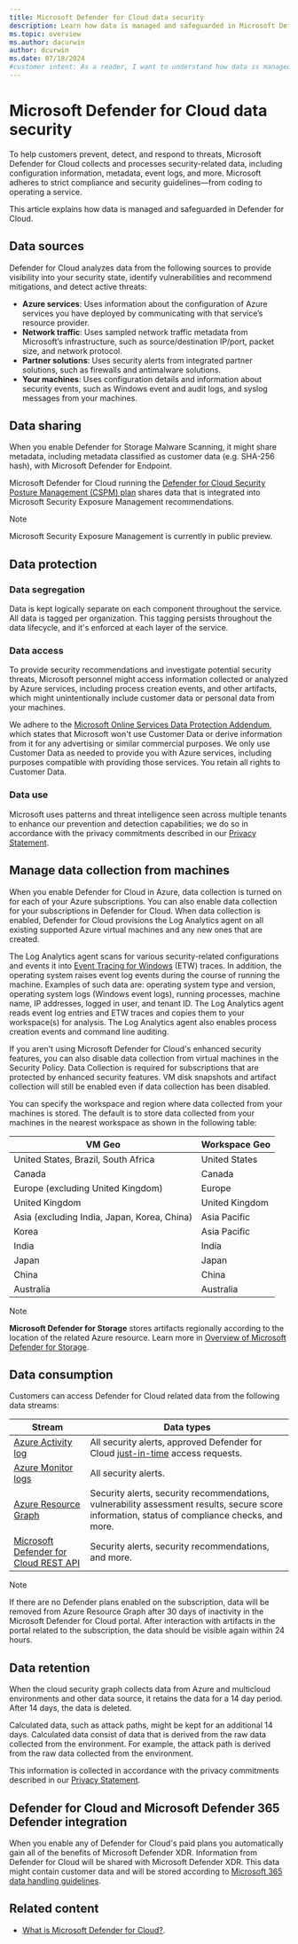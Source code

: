 ```yaml
---
title: Microsoft Defender for Cloud data security
description: Learn how data is managed and safeguarded in Microsoft Defender for Cloud to ensure the security of your data.
ms.topic: overview
ms.author: dacurwin
author: dcurwin
ms.date: 07/18/2024
#customer intent: As a reader, I want to understand how data is managed and safeguarded in Microsoft Defender for Cloud so that I can ensure the security of my data.
---
```


# Microsoft Defender for Cloud data security

To help customers prevent, detect, and respond to threats, Microsoft Defender for Cloud collects and processes security-related data, including configuration information, metadata, event logs, and more. Microsoft adheres to strict compliance and security guidelines—from coding to operating a service.

This article explains how data is managed and safeguarded in Defender for Cloud.

## Data sources

Defender for Cloud analyzes data from the following sources to provide visibility into your security state, identify vulnerabilities and recommend mitigations, and detect active threats:

- **Azure services**: Uses information about the configuration of Azure services you have deployed by communicating with that service’s resource provider.
- **Network traffic**: Uses sampled network traffic metadata from Microsoft’s infrastructure, such as source/destination IP/port, packet size, and network protocol.
- **Partner solutions**: Uses security alerts from integrated partner solutions, such as firewalls and antimalware solutions.
- **Your machines**: Uses configuration details and information about security events, such as Windows event and audit logs, and syslog messages from your machines.

## Data sharing

When you enable Defender for Storage Malware Scanning, it might share metadata, including metadata classified as customer data (e.g. SHA-256 hash), with Microsoft Defender for Endpoint.

Microsoft Defender for Cloud running the [Defender for Cloud Security Posture Management (CSPM) plan](/azure/defender-for-cloud/concept-cloud-security-posture-management)
shares data that is integrated into Microsoft Security Exposure Management recommendations.

> [!NOTE]
> Microsoft Security Exposure Management is currently in public preview.

## Data protection

### Data segregation

Data is kept logically separate on each component throughout the service. All data is tagged per organization. This tagging persists throughout the data lifecycle, and it's enforced at each layer of the service.

### Data access

To provide security recommendations and investigate potential security threats, Microsoft personnel might access information collected or analyzed by Azure services, including process creation events, and other artifacts, which might unintentionally include customer data or personal data from your machines.

We adhere to the [Microsoft Online Services Data Protection Addendum](https://www.microsoftvolumelicensing.com/Downloader.aspx?DocumentId=17880), which states that Microsoft won't use Customer Data or derive information from it for any advertising or similar commercial purposes. We only use Customer Data as needed to provide you with Azure services, including purposes compatible with providing those services. You retain all rights to Customer Data.

### Data use

Microsoft uses patterns and threat intelligence seen across multiple tenants to enhance our prevention and detection capabilities; we do so in accordance with the privacy commitments described in our [Privacy Statement](https://privacy.microsoft.com/privacystatement).

## Manage data collection from machines

When you enable Defender for Cloud in Azure, data collection is turned on for each of your Azure subscriptions. You can also enable data collection for your subscriptions in Defender for Cloud. When data collection is enabled, Defender for Cloud provisions the Log Analytics agent on all existing supported Azure virtual machines and any new ones that are created.

The Log Analytics agent scans for various security-related configurations and events it into [Event Tracing for Windows](/windows/win32/etw/event-tracing-portal) (ETW) traces. In addition, the operating system raises event log events during the course of running the machine. Examples of such data are: operating system type and version, operating system logs (Windows event logs), running processes, machine name, IP addresses, logged in user, and tenant ID. The Log Analytics agent reads event log entries and ETW traces and copies them to your workspace(s) for analysis. The Log Analytics agent also enables process creation events and command line auditing.

If you aren't using Microsoft Defender for Cloud's enhanced security features, you can also disable data collection from virtual machines in the Security Policy. Data Collection is required for subscriptions that are protected by enhanced security features. VM disk snapshots and artifact collection will still be enabled even if data collection has been disabled.

You can specify the workspace and region where data collected from your machines is stored. The default is to store data collected from your machines in the nearest workspace as shown in the following table:

| VM Geo                                      | Workspace Geo  |
|---------------------------------------------|----------------|
| United States, Brazil, South Africa         | United States  |
| Canada                                      | Canada         |
| Europe (excluding United Kingdom)           | Europe         |
| United Kingdom                              | United Kingdom |
| Asia (excluding India, Japan, Korea, China) | Asia Pacific   |
| Korea                                       | Asia Pacific   |
| India                                       | India          |
| Japan                                       | Japan          |
| China                                       | China          |
| Australia                                   | Australia      |

> [!NOTE]
> **Microsoft Defender for Storage** stores artifacts regionally according to the location of the related Azure resource. Learn more in [Overview of Microsoft Defender for Storage](defender-for-storage-introduction.md).

## Data consumption

Customers can access Defender for Cloud related data from the following data streams:

| Stream                                                                                | Data types                                                                                                                                                                                                          |
|---------------------------------------------------------------------------------------|---------------------------------------------------------------------------------------------------------------------------------------------------------------------------------------------------------------------|
| [Azure Activity log](/azure/azure-monitor/essentials/activity-log)                       | All security alerts, approved Defender for Cloud [just-in-time](just-in-time-access-usage.yml) access requests.|
| [Azure Monitor logs](/azure/azure-monitor/data-platform)                      | All security alerts.                                                                                                                                                                                                |
| [Azure Resource Graph](/azure/governance/resource-graph/overview)                      | Security alerts, security recommendations, vulnerability assessment results, secure score information, status of compliance checks, and more.                                                                       |
| [Microsoft Defender for Cloud REST API](/rest/api/defenderforcloud/operation-groups?view=rest-defenderforcloud-2020-01-01&preserve-view=true) | Security alerts, security recommendations, and more.                                                                                                                                                                |
> [!NOTE]
> If there are no Defender plans enabled on the subscription, data will be removed from Azure Resource Graph after 30 days of inactivity in the Microsoft Defender for Cloud portal. After interaction with artifacts in the portal related to the subscription, the data should be visible again within 24 hours.

## Data retention

When the cloud security graph collects data from Azure and multicloud environments and other data source, it retains the data for a 14 day period. After 14 days, the data is deleted. 

Calculated data, such as attack paths, might be kept for an additional 14 days. Calculated data consist of data that is derived from the raw data collected from the environment. For example, the attack path is derived from the raw data collected from the environment.

This information is collected in accordance with the privacy commitments described in our [Privacy Statement](https://privacy.microsoft.com/privacystatement).

## Defender for Cloud and Microsoft Defender 365 Defender integration

When you enable any of Defender for Cloud's paid plans you automatically gain all of the benefits of Microsoft Defender XDR. Information from Defender for Cloud will be shared with Microsoft Defender XDR. This data might contain customer data and will be stored according to [Microsoft 365 data handling guidelines](/microsoft-365/security/defender/data-privacy).

## Related content

- [What is Microsoft Defender for Cloud?](defender-for-cloud-introduction.md).
